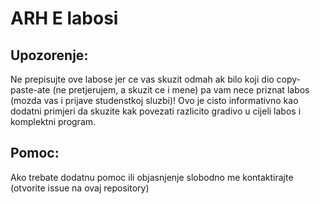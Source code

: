 # ARH E labosi

## Upozorenje:
Ne prepisujte ove labose jer ce vas skuzit odmah ak bilo koji dio copy-paste-ate (ne pretjerujem, a skuzit ce i mene) pa vam nece priznat labos (mozda vas i prijave studenstkoj sluzbi)! 
Ovo je cisto informativno kao dodatni primjeri da skuzite kak povezati razlicito gradivo u cijeli labos i komplektni program.

## Pomoc:
Ako trebate dodatnu pomoc ili objasnjenje slobodno me kontaktirajte (otvorite issue na ovaj repository)
